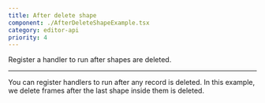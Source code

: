 ```yaml
---
title: After delete shape
component: ./AfterDeleteShapeExample.tsx
category: editor-api
priority: 4
---
```


Register a handler to run after shapes are deleted.

---

You can register handlers to run after any record is deleted. In this example, we delete frames
after the last shape inside them is deleted.
